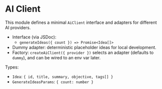 # AI Client

This module defines a minimal `AiClient` interface and adapters for different AI providers.

- Interface (via JSDoc):
  - `generateIdeas({ count }) => Promise<Idea[]>`
- Dummy adapter: deterministic placeholder ideas for local development.
- Factory: `createAiClient({ provider })` selects an adapter (defaults to `dummy`), and can be wired to an env var later.

Types:
- `Idea`: `{ id, title, summary, objective, tags[] }`
- `GenerateIdeasParams`: `{ count: number }`